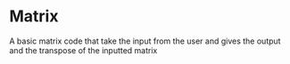 # Matrix
A basic matrix code that take the input from the user and gives the output and the transpose of the inputted matrix
